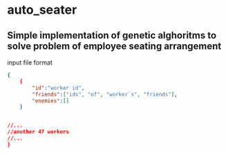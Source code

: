 # auto_seater

## Simple implementation of genetic alghoritms to solve problem of employee seating arrangement
input file format
```JSON
{
	{
		"id":"worker id",
		"friends":["ids", "of", "worker`s", "friends"],
		"enemies":[]
	}


//...
//another 47 workers
//...
}
```
